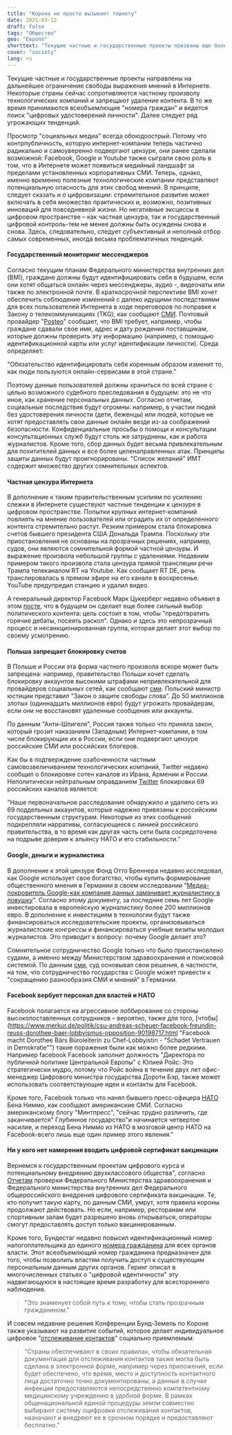 ```yaml
---
title: "Корона не просто вызывает тошноту"
date: 2021-03-12
draft: false
tags: "Общество"
geo: "Европе"
shorttext: "Текущие частные и государственные проекты призваны еще больше ограничить свободу слова в Интернете. Мое мнение и никакое другое."
cover: "society"
lang: ru
---
```


Текущие частные и государственные проекты направлены на дальнейшее ограничение свободы выражения мнений в Интернете. Некоторые страны сейчас сопротивляются частному произволу технологических компаний и запрещают удаление контента. В то же время принимаются всеобъемлющие "номера граждан" и ведется поиск "цифровых удостоверений личности". Далее следует ряд угрожающих тенденций.

Просмотр "социальных медиа" всегда обоюдоострый. Потому что контрпубличность, которую интернет-компании теперь частично радикально и самоуверенно подвергают цензуре, они ранее сделали возможной: Facebook, Google и Youtube также сыграли свою роль в том, что в Интернете может появиться медийный ландшафт за пределами установленных корпоративных СМИ. Теперь, однако, именно временно полезные технологические компании представляют потенциальную опасность для этих свобод мнений. В принципе, следует сказать и о цифровизации: стремительное развитие может включать в себя множество практических и, возможно, позитивных инноваций для повседневной жизни. Но негативные эксцессы в цифровом пространстве – как частная цензура, так и государственный цифровой контроль-тем не менее должны быть осуждены снова и снова. Здесь, следовательно, следует субъективный и неполный отбор самых современных, иногда весьма проблематичных тенденций.

#### Государственный мониторинг мессенджеров

Согласно текущим планам Федерального министерства внутренних дел (BMI), граждане должны будут идентифицировать себя в будущем, если они хотят общаться онлайн через мессенджеры, аудио -, видеочаты или также по электронной почте. В краткосрочной перспективе BMI хочет обеспечить соблюдение изменений с далеко идущими последствиями для всех пользователей Интернета в ходе переговоров по поправке к Закону о телекоммуникациях (TKG), как сообщают [СМИ](https://www.golem.de/news/whatsapp-signal-telegram-regierung-fordert-nutzerverifizierung-bei-messengern-2103-154629.html "Regierung fordert Nutzerverifizierung bei Messengern"). Почтовый провайдер "[Posteo](https://posteo.de/blog/tkg-novelle-bmi-will-identifizierungspflicht-f%C3%BCr-internetnutzer "TKG-Novelle: BMI will Identifizierungspflicht für Internetnutzer")" сообщает, что BMI требует, например, чтобы граждане сдавали свое имя, адрес и дату рождения поставщикам, которые должны проверить эту информацию (например, с помощью идентификационной карты или услуг идентификации личности). Среда определяет:

"Обязательство идентифицировать себя коренным образом изменит то, как люди пользуются онлайн-сервисами в этой стране."

Поэтому данные пользователей должны храниться по всей стране с целью возможного судебного преследования в будущем: это не что иное, как хранение персональных данных. Согласно отчетам, социальные последствия будут огромны: например, в участии людей без удостоверения личности (дети, беженцы) или людей, которые не хотят предоставлять свои данные онлайн везде из-за соображений безопасности. Конфиденциальные просьбы о помощи и консультации консультационных служб будут столь же затруднены, как и работа журналистов. Кроме того, сбор данных будет весьма привлекательным для похитителей данных и все более целенаправленных атак. Принципы защиты данных будут проигнорированы. "Список желаний" ИМТ содержит множество других сомнительных аспектов.

#### Частная цензура Интернета

В дополнение к таким правительственным усилиям по усилению слежки в Интернете существуют частные тенденции к цензуре в цифровом пространстве. Попытки крупных интернет-компаний повлиять на мнение пользователей или оградить их от определенного контента стремительно растут. Резким примером стала блокировка счетов бывшего президента США Дональда Трампа. Поскольку эти приостановления не основаны на прозрачных решениях, например, судов, они являются сомнительной формой частной цензуры. И выражение произвола небольшой группы с удалениями. Недавним примером такого произвола стала цензура прямой трансляции речи Трампа телеканалом RT на Youtube. Как сообщает RT DE, речь транслировалась в прямом эфире на его канале в воскресенье. YouTube предупредил станцию и удалил видео.

А генеральный директор Facebook Марк Цукерберг недавно объявил в этом [посте](https://www.facebook.com/4/posts/10112734959725421/?d=n "Mark Zuckerberg"), что в будущем он сделает еще более сильный выбор политического контента: цель состоит в том, чтобы "предотвратить горячие дебаты, посеять раскол". Однако и здесь это непрозрачный процесс и несанкционированная группа, которая делает этот выбор по своему усмотрению.

#### Польша запрещает блокировку счетов

В Польше и России эта форма частного произвола вскоре может быть запрещена: например, правительство Польши хочет сделать блокировку аккаунтов высокими штрафами непривлекательной для провайдеров социальных сетей, как сообщают [сми](https://www.bbc.com/news/technology-55678502 "Poland proposes social media 'free speech' law"). Польский министр юстиции представил "Закон о защите свободы слова”.  До 50 миллионов злотых (одиннадцать миллионов евро) будут угрожать провайдерам, если они не восстановят удаленные сообщения или аккаунты. 

По данным "Анти-Шпигеля", Россия также только что приняла закон, который грозит наказанием (Западным) Интернет-компании, в том числе блокирующие их в России, если они подвергают цензуре российские СМИ или российских блогеров.

Как бы в подтверждение озабоченности частным самовозвеличиванием технологических компаний, Twitter недавно сообщил о блокировке сотен каналов из Ирана, Армении и России. Неполитически нейтральным оправданием [Twitter](https://blog.twitter.com/en_us/topics/company/2021/disclosing-networks-of-state-linked-information-operations-.html "Disclosing networks of state-linked information operations") блокировки 69 российских каналов является:

"Наше первоначальное расследование обнаружило и удалило сеть из 69 поддельных аккаунтов, которые надежно привязаны к российским государственным структурам. Некоторые из этих сообщений подкрепляли нарративы, согласующиеся с линией российского правительства, в то время как другая часть сети была сосредоточена на подрыве доверия к альянсу НАТО и его стабильности.”

#### Google, деньги и журналистика

В дополнение к этой цензуре Фонд Отто Бреннера недавно исследовал, как Google использует свое богатство, чтобы купить формирование общественного мнения в Германии в своем исследовании "[Медиа-покровитель Google-как компания данных заманивает журналистику в ловушку](/static/downloads/AH103_Google.pdf "Medienmäzen Google")". Согласно этому документу, за последние семь лет Google инвестировала в европейскую журналистику более 200 миллионов евро. В дополнение к инвестициям в технологии будут также финансироваться исследовательские проекты, организовываться журналистские конгрессы и финансироваться учебные визиты молодых журналистов. Это приводит к вопросу: почему Google делает это?

Сомнительное сотрудничество Google только что было приостановлено судами, а именно между Министерством здравоохранения и поисковой системой. По данным [сми](https://www.handelsblatt.com/unternehmen/it-medien/gesundheitsportal-jens-spahn-scheitert-mit-grossem-google-deal/26900988.html?ticket=ST-11897802-Tme2JG7Gt5MV7HLb7Y3p-ap6 "Jens Spahn scheitert mit großem Google-Deal"), суд основывал свои решения, в частности, на том, что сотрудничество государства с Google может привести к "сокращению разнообразия СМИ и мнений” в Германии.

#### Facebook вербует персонал для властей и НАТО

Facebook полагается на агрессивное лоббирование со стороны высокопоставленных сотрудников – вероятно, также для того, [чтобы](https://www.merkur.de/politik/csu-andreas-scheuer-facebook-freundin-reuss-dorothee-baer-lobbyismus-opposition-90198717.html "Facebook macht Dorothee Bärs Büroleiterin zu Chef-Lobbyistin - "Schadet Vertrauen in Demokratie"") такие поражения были как можно более редкими. Например facebook Facebook заполнит должность "Директора по публичной политике Центральной Европы" с Юлией Ройс: Это стратегически мудро, потому что Ройс война в течение двух лет офис-менеджер Цифрового министра государства Дороти Бэр, также может использовать соответствующие идеи и контакты для Facebook.

Кроме того, Facebook только что нанял бывшего пресс-офицера [НАТО](https://www.mintpressnews.com/censorship-way-facebook-hires-nato-press-officer-intelligence-chief/275154/ "Facebook Hires NATO Press Officer Ben Nimmo as Intelligence Chief") Бена Ниммо, как сообщают американские СМИ. Согласно американскому блогу "Минтпресс", "сейчас трудно различить, где заканчивается" Глубинное государство"и начинается четвертое насилие, и переход Бена Ниммо из НАТО в мозговой центр НАТО на Facebook-всего лишь еще один пример этого явления."

#### Ни у кого нет намерения вводить цифровой сертификат вакцинации

Вернемся к государственным проектам цифрового курса и потенциальному внедрению двухклассового общества", согласно [Отчетам](https://www.businessinsider.de/politik/deutschland/bund-prueft-einfuehrung-digitaler-impfpass-das-koennte-das-oeffentliche-leben-stark-veraendern-b/ "Das könnte das öffentliche Leben stark verändern") проверки Федерального Министерства здравоохранения и Федерального министерства внутренних дел Федерального общероссийского внедрения цифрового сертификата вакцинации. Те, кто получит такую карту, по данным СМИ, умрут, хотя правила короны продолжают действовать. Но если, например, ресторанам или спортивным залам будет разрешено вновь открываться, операторы смогут предоставлять доступ только вакцинированным.

Кроме того, Бундестаг недавно повысил идентификационный номер налогоплательщика до единого [номера гражданина](https://norberthaering.de/die-regenten-der-welt/bundestag-buergernummer/ "Bundestag verabschiedet ID2020-Gesetz für Deutschland") для всех органов власти. Этот всеобъемлющий номер гражданина предназначен для того, чтобы позволить властям получить доступ к существующим персональным данным других органов. Геринг описал в многочисленных статьях о "цифровой идентичности" эту надвигающуюся в настоящее время разработку для всестороннего наблюдения.

> "Это знаменует собой путь к тому, чтобы стать прозрачным гражданином."

И совсем недавние решения Конференции Бунд-Земель по Короне также указывают на развитие событий, которое делает индивидуальное цифровое "[отслеживание контактов](/static/downloads/2021-03-03-mpk-data.pdf "Videoschaltkonferenz der Bundeskanzlerin mit den Regierungschefinnen und Regierungschefs der Länder am 3. März 2021")" социально приемлемым:

> "Страны обеспечивают в своих правилах, чтобы обязательная документация для отслеживания контактов также могла быть сделана в электронной форме, например через приложения, если будет обеспечено, что время, место и доступность контактного лица достаточно точно документированы, а данные в случае инфекции предоставляются непосредственно компетентному медицинскому учреждению в удобной форме. В рамках общенациональной единой процедуры земли совместно выбирают систему оцифровки отслеживания контактов, назначают и внедряют ее в срочном порядке и предоставляют бесплатно."

